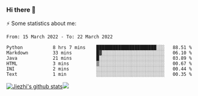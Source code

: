 ### Hi there 👋

⚡ Some statistics about me:


<!--START_SECTION:waka-->

```text
From: 15 March 2022 - To: 22 March 2022

Python           8 hrs 7 mins    ██████████████████████░░░   88.51 %
Markdown         33 mins         █▓░░░░░░░░░░░░░░░░░░░░░░░   06.10 %
Java             21 mins         █░░░░░░░░░░░░░░░░░░░░░░░░   03.89 %
HTML             3 mins          ▒░░░░░░░░░░░░░░░░░░░░░░░░   00.67 %
INI              2 mins          ░░░░░░░░░░░░░░░░░░░░░░░░░   00.44 %
Text             1 min           ░░░░░░░░░░░░░░░░░░░░░░░░░   00.35 %
```

<!--END_SECTION:waka-->





[![Jiezhi's github stats](https://github-readme-stats.vercel.app/api?username=Jiezhi&show_icons=true)](https://github.com/Jiezhi/github-readme-stats)[![](https://stats.justsong.cn/api/leetcode/?username=Jiezhi)](https://leetcode.com/Jiezhi/) 
<!--
[![Top Langs](https://github-readme-stats.vercel.app/api/top-langs/?username=Jiezhi&hide=javascript,html)](https://github.com/Jiezhi/github-readme-stats)

**Jiezhi/Jiezhi** is a ✨ _special_ ✨ repository because its `README.md` (this file) appears on your GitHub profile.

Here are some ideas to get you started:

- 🔭 I’m currently working on ...
- 🌱 I’m currently learning ...
- 👯 I’m looking to collaborate on ...
- 🤔 I’m looking for help with ...
- 💬 Ask me about ...
- 📫 How to reach me: ...
- 😄 Pronouns: ...
- ⚡ Fun fact: ...
-->

